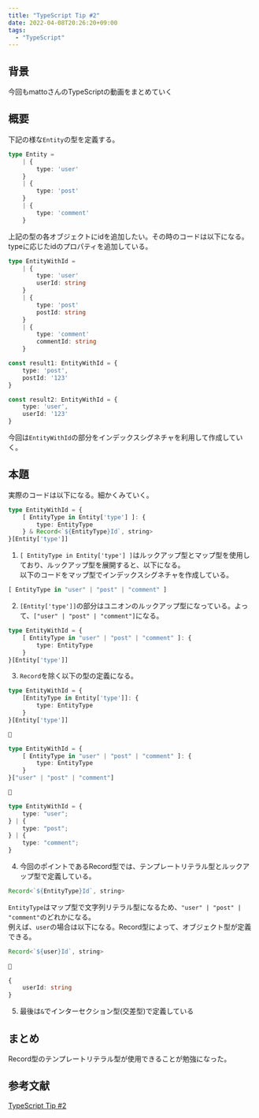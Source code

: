 ```yaml
---
title: "TypeScript Tip #2"
date: 2022-04-08T20:26:20+09:00
tags: 
  - "TypeScript"
---
```


## 背景
今回もmattoさんのTypeScriptの動画をまとめていく

## 概要
下記の様な`Entity`の型を定義する。
```typescript
type Entity = 
    | {
        type: 'user'
    }
    | {
        type: 'post'
    }
    | {
        type: 'comment'
    }
```
上記の型の各オブジェクトにidを追加したい。その時のコードは以下になる。  
typeに応じたidのプロパティを追加している。
```typescript
type EntityWithId = 
    | {
        type: 'user'
        userId: string
    }
    | {
        type: 'post'
        postId: string
    }
    | {
        type: 'comment'
        commentId: string
    }

const result1: EntityWithId = {
    type: 'post',
    postId: '123'
}

const result2: EntityWithId = {
    type: 'user',
    userId: '123'
}
```
今回は`EntityWithId`の部分をインデックスシグネチャを利用して作成していく。

## 本題
実際のコードは以下になる。細かくみていく。
```typescript
type EntityWithId = {
    [ EntityType in Entity['type'] ]: {
        type: EntityType
    } & Record<`${EntityType}Id`, string>
}[Entity['type']]
```

1. `[ EntityType in Entity['type'] ]`はルックアップ型とマップ型を使用しており、ルックアップ型を展開すると、以下になる。  
以下のコードをマップ型でインデックスシグネチャを作成している。
```typescript
[ EntityType in "user" | "post" | "comment" ]
```
2. `[Entity['type']]`の部分はユニオンのルックアップ型になっている。よって、`["user" | "post" | "comment"]`になる。
```typescript
type EntityWithId = {
    [ EntityType in "user" | "post" | "comment" ]: {
        type: EntityType
    }
}[Entity['type']]
```
3. `Record`を除く以下の型の定義になる。
```typescript
type EntityWithId = {
    [EntityType in Entity['type']]: {
        type: EntityType
    }
}[Entity['type']]

🔽

type EntityWithId = {
    [ EntityType in "user" | "post" | "comment" ]: {
        type: EntityType
    }
}["user" | "post" | "comment"]

🔽

type EntityWithId = {
    type: "user";
} | {
    type: "post";
} | {
    type: "comment";
}


```
4. 今回のポイントであるRecord型では、テンプレートリテラル型とルックアップ型で定義している。
```typescript
Record<`${EntityType}Id`, string>
```
`EntityType`はマップ型で文字列リテラル型になるため、`"user" | "post" | "comment"`のどれかになる。  
例えば、`user`の場合は以下になる。Record型によって、オブジェクト型が定義できる。
```typescript
Record<`${user}Id`, string>
    
🔽

{
    userId: string
}
```
5. 最後は`&`でインターセクション型(交差型)で定義している

## まとめ
Record型のテンプレートリテラル型が使用できることが勉強になった。

## 参考文献
<a href="https://twitter.com/mpocock1/status/1498284926621396992" target="_blank">TypeScript Tip #2</a>  
